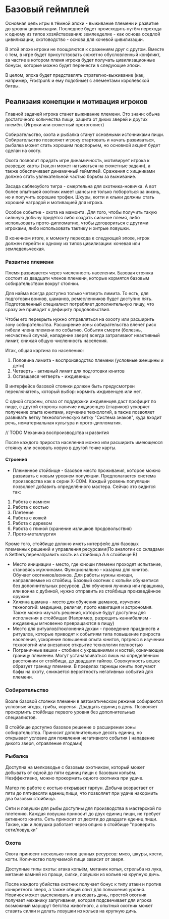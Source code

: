 # Базовый геймплей 

Основная цель игры в тёмной эпохи - выживание племени и развитие до уровня цивилизации. Последнее будет происходить путём перехода к одному из типов хозяйствования: землееделие - как основа оседлой цивилизации, скотоводство - основа для кочевой цивилизации.

В этой эпохе игроки не поощряются к сражениям друг с другом. Вместе с тем, в игре будет присутствовать сюжетно обусловленный конфликт, за частие в котором племя игрока будет получать цивилизационные бонусы, которые можно будет перенести в следующие эпохи.

В целом, эпоха будет представлять стратегию-выживание (как, например, Frostpunk и ему подобные) с элементами королевской битвы. 

## Реализаия конепции и мотивация игроков

Главной задачей игрока станет выживание племени. Это значи: обыча достаточного количества пищи, защита от диких зверей и других племён. (Игроки или сюжетный протогонист)

Собирательство, охота и рыбалка станут основными источниками пищи. Собирательство позволяет игроку стартовать и начать развиваться, рыбалка может стать хорошим подспорьем, но основной акцент будет сделан на охоту.

Охота позволит придать игре динамичность, мотивирует игрока к разведке карты (так,он может натыкаться на сюжетные задачи), а также обеспечивает динамичный геймплей. Сражения с хищниками должно стать увлекательной частью борьбы за выживание. 

Засада саблезубого тигра - смертельна для охотника-новичка. А вот более опытныей охотник имеет шансы не только побороться за жизнь, но и получить хорошие трофеи. Шкуры, когти и клыки должны стать хорошей наградой и мотивацией для игрока. 

Особое событие - охота на мамонта. Для того, чтобы получить такую сильную добычу придётся либо создать сильное племя, либо использовать прото-дипломатию, чтобы договориться с другими игроками, либо использовать тактику и хитрые ловушки. 

В конечном итоге, к моменту перехода к следующей эпохе, игрок должен перейти к одному из типов цивилизации: кочевая или земледельческая. 

### Развитие племени

Племя развивается через численность населения. Базовая стоянка состоит из двадцати членов племени, которые кормятся базовым собирательством вокруг стоянки. 

Для найма всегда доступно только четверть лимита. То есть, для подготовки воинов, шаманов, ремесленников будет доступно пять. Подготовленный специалист потребляет дополнительную пищу, что сразу же приводит к дефициту продовольствия. 

Чтобы его перекрыть нужно отправляться на охооту или расширить зону собирательства. Расширение зоны собирательства влечёт риск гибели члена племени по событию. События смерти (болезнь, несчастный случай, нападение зверя) всегда затрагивают неактивный лимит, снижая общую численность населения.

Итак, общая картина по населению:

1. Половина лимита - воспроизводство племени (условные женщины и дети)
2. Четверть - активный лимит для подготовки юнитов
3. Оставшаяся четверть - иждивенцы

В интерфейсе базовой стоянки должен быть предусмотрен переключатель, который выбор: кормить иждивенцев или нет. 

С одной стороны, отказ от поддержки иждивенцев даст профицит по пище, с другой стороны наличие иждивенцев (стариков) ускоряет получение опыта юнитами, изучение технологий, а также позволяет развивать ветку технологическую ветку "Система знаков", куда входит речь, нематериальная культура и прото-дипломатия.

// TODO Механика воспроизводства и развития

После каждого прироста населения можно или расширить имеющеюся стоянку или основать новую в другой точке карты.

#### Строения

- Племенное стойбище - базовое место проживания, которое можно развивать с новым уровнем популяции. Предполагается система производства как в серии X-COM. Каждый уровень популяции позволяет добавить определённого мастера. Сейчас это видится так:

1. Работа с камнем
2. Работа с костью
3. Плетение 
4. Работа с кожей
5. Работа с деревом
6. Работа с глиной (хранение излишков продовольствия)
7. Прото-металлургия 

Кроме того, стойбище должно иметь интерфейс для базовых племенных решений и управления ресурсами(По аналогии со складами в Settlers,перенаправить кость из стойбища A в стойбище В)

- Место инициации - место, где юноши племени проходят испытание, становясь мужчинами. Функционально - казарма для юнитов. Обучает охотников/воинов. Для работы нужны юноши, направляемые из стойбищ. Базовый охотник с копьём обучаетмся без дополнительных ресурсов. Для обучения лучника или пращника, или воина с дубиной, нужно отправить из стойбища произведённое оружие.
- Хижина шамана - место для обучения шаманов, изучения технологий: медицина, религия, прото навигация и астрономия. Также можно изучать решения, которые будут доступны для исполнения в стойбищах (Например, разрещить каннибализм - иждивенцы мгновенно превращаются в пищу)
- Место для ритуалов/поклонения духам - проведение празднеств и ритуалов, которые приводят к событиям типа повышение прироста населения, ускорение повышения опыта юнитов, пргресс в изучении технологий или внезапное открытие технологии полностью
- Пограничные вешки - стобики с украшениями и костей, означающие границу племенеи. Могут устанавливаться лишь на определённом расстоянии от стойбища, до двадцати тайлов. Совокупность вешек образует границу племени. В пределах гарницы юниты получают бафы на охоту, снижается вероятность негативных событий для племени.

### Собирательство

Возле базовой стоянки племени в автоматическом режиме собираются условные ягоды, грибы, коренья. Двадцать единиц в день. Позволяет прокормить стойбище первого уровня без дополнительных специалистов. 

В стойбище доступно базовое решение о расширении зоны собирательства. Приносит дополнительные десять единиц, но открывает условие для появления негативного события ( нападение дикого зверя, отравление ягодами)

### Рыбалка 

Доступна на мелководье с базовым охотником, который может добывать от одной до пяти единиц пищи с базовым копьём. Неэффективно, можно прокормить одного охотника при удаче. 

Матер по работе с костью открывает гарпун. Добыча возрастает от пяти до пятидесяти едениц пищи, что позволяет при удаче накормить два базовых стойбища.

Сети и ловушки для рыбы доступны для производства в мастерской по плетению. Каждая ловушка приносит до двух единиц пищи, не требует активного юнита. Сеть приносит от десяти до двадцати едениц пищи. Также, как и ловушка работает через опцию в стойбище "проверить сети/ловушки"

### Охота

Охота приносит несколько типов ценных ресурсов: мясо, шкуры, кости, когти.  Количество получаемой пищи зависит от зверя. 

Доступные типы охоты: атака копьём, метаник копья, стрельба из лука, метание камней из пращи, силки, ловушки из кольев на крупную дичь. 

После каждого убийства охотник получает бонус к типу атаки и против конкретного зверя, а также общий опыт для повышения уровня. Новичок может выслеживать и атаковать дичь, простой охотник получает механику запугивания, которая подсвечивает для игрока возможный маршрут бегства животного, а опытный охотник может ставить силки и делать ловушки из кольев на крупную дичь.

